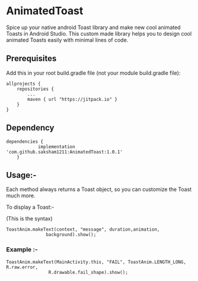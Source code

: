 # AnimatedToast
Spice up your native android Toast library and make new cool animated Toasts in Android Studio. This custom made library helps you to design cool animated Toasts easily with minimal lines of code.

## Prerequisites
Add this in your root build.gradle file (not your module build.gradle file):

```````````````````
allprojects {
	repositories {
		...
		maven { url "https://jitpack.io" }
	}
}
````````````````````

## Dependency

`````````
dependencies {
	        implementation 'com.github.saksham1211:AnimatedToast:1.0.1'
	}
`````````

## Usage:- 

Each method always returns a Toast object, so you can customize the Toast much more.

To display a Toast:-

(This is the syntax)
``````
ToastAnim.makeText(context, "message", duration,animation,
               background).show();
````````

### Example :- 

```
ToastAnim.makeText(MainActivity.this, "FAIL", ToastAnim.LENGTH_LONG, R.raw.error,
                R.drawable.fail_shape).show();
 ```

